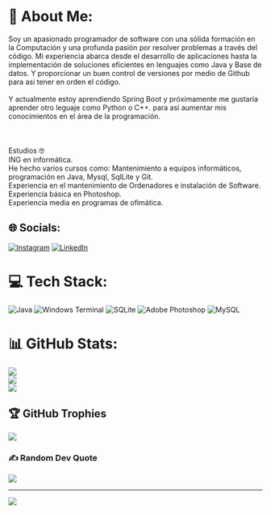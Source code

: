 # 💫 About Me:
Soy un apasionado programador de software con una sólida formación en la Computación y una profunda pasión por resolver problemas a través del código. Mi experiencia abarca desde el desarrollo de aplicaciones hasta la implementación de soluciones eficientes en lenguajes como Java y Base de datos. Y proporcionar un buen control de versiones por medio de Github para asi tener en orden el código.<br><br>Y actualmente estoy aprendiendo Spring Boot y próximamente me gustaría aprender otro leguaje como Python o C++. para así aumentar mis conocimientos en el área de la programación.<br><br><br><br>Estudios 🤓<br>ING en informática.<br>He hecho varios cursos como: Mantenimiento a equipos informáticos, programación en Java, Mysql, SqlLite y Git.<br>Experiencia en el mantenimiento de Ordenadores e instalación de Software.<br>Experiencia básica en Photoshop.<br>Experiencia media en programas de ofimática.


## 🌐 Socials:
[![Instagram](https://img.shields.io/badge/Instagram-%23E4405F.svg?logo=Instagram&logoColor=white)](https://www.instagram.com/raimond_caldera/?theme=dark) [![LinkedIn](https://img.shields.io/badge/LinkedIn-%230077B5.svg?logo=linkedin&logoColor=white)](https://www.linkedin.com/in/raimondcaldera/) 

# 💻 Tech Stack:
![Java](https://img.shields.io/badge/java-%23ED8B00.svg?style=for-the-badge&logo=openjdk&logoColor=white) ![Windows Terminal](https://img.shields.io/badge/Windows%20Terminal-%234D4D4D.svg?style=for-the-badge&logo=windows-terminal&logoColor=white) ![SQLite](https://img.shields.io/badge/sqlite-%2307405e.svg?style=for-the-badge&logo=sqlite&logoColor=white) ![Adobe Photoshop](https://img.shields.io/badge/adobe%20photoshop-%2331A8FF.svg?style=for-the-badge&logo=adobe%20photoshop&logoColor=white) ![MySQL](https://img.shields.io/badge/mysql-4479A1.svg?style=for-the-badge&logo=mysql&logoColor=white)
# 📊 GitHub Stats:
![](https://github-readme-stats.vercel.app/api?username=codeonyx-dev&theme=dark&hide_border=false&include_all_commits=true&count_private=true)<br/>
![](https://github-readme-streak-stats.herokuapp.com/?user=codeonyx-dev&theme=dark&hide_border=false)<br/>
![](https://github-readme-stats.vercel.app/api/top-langs/?username=codeonyx-dev&theme=dark&hide_border=false&include_all_commits=true&count_private=true&layout=compact)

## 🏆 GitHub Trophies
![](https://github-profile-trophy.vercel.app/?username=codeonyx-dev&theme=transparent&no-frame=false&no-bg=false&margin-w=4)

### ✍️ Random Dev Quote
![](https://quotes-github-readme.vercel.app/api?type=horizontal&theme=radical)

---
[![](https://visitcount.itsvg.in/api?id=codeonyx-dev&icon=9&color=13)](https://visitcount.itsvg.in)

<!-- Proudly created with GPRM ( https://gprm.itsvg.in ) -->
